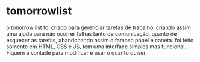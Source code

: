 # tomorrowlist
o tonorrow list foi criado para gerenciar tarefas de trabalho,
criando assim uma ajuda para não ocorrer falhas tanto de comunicação,
quanto de esquecer as tarefas, abandonando assim o famoso papel e caneta.
foi feito somente em HTML, CSS e JS, tem uma interface simples mas funcional.
Fiquem a vontade para modificar e usar o quanto quiser.
